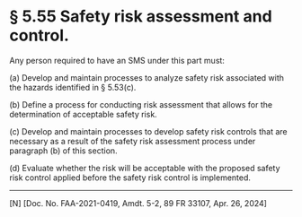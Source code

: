 # § 5.55   Safety risk assessment and control.

Any person required to have an SMS under this part must:


(a) Develop and maintain processes to analyze safety risk associated with the hazards identified in § 5.53(c).


(b) Define a process for conducting risk assessment that allows for the determination of acceptable safety risk.


(c) Develop and maintain processes to develop safety risk controls that are necessary as a result of the safety risk assessment process under paragraph (b) of this section.


(d) Evaluate whether the risk will be acceptable with the proposed safety risk control applied before the safety risk control is implemented.







---

[N] [Doc. No. FAA-2021-0419, Amdt. 5-2, 89 FR 33107, Apr. 26, 2024]











